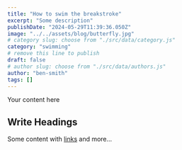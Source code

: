 ```yaml
---
title: "How to swim the breakstroke"
excerpt: "Some description"
publishDate: "2024-05-29T11:39:36.050Z"
image: "../../assets/blog/butterfly.jpg"
# category slug: choose from "./src/data/category.js"
category: "swimming"
# remove this line to publish
draft: false
# author slug: choose from "./src/data/authors.js"
author: "ben-smith"
tags: []
---
```


Your content here

## Write Headings

Some content with [links](#) and more...
